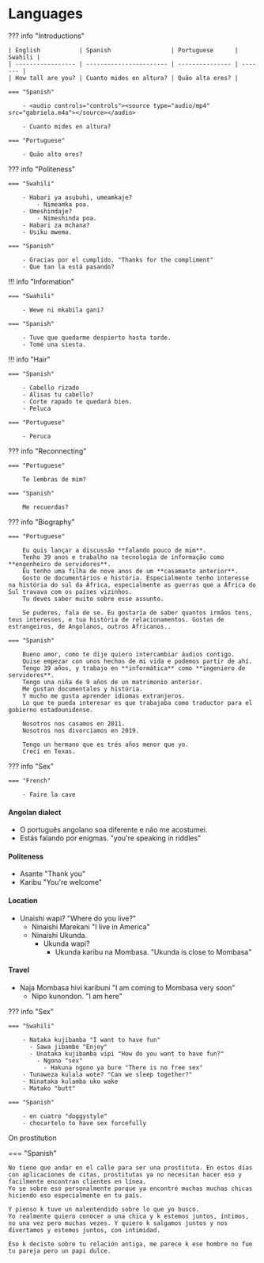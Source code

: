 # Languages

??? info "Introductions"

    | English           | Spanish                 | Portuguese      | Swahili |
    | ----------------- | ----------------------- | --------------- | ------- |
    | How tall are you? | Cuanto mides en altura? | Quão alta eres? |

    === "Spanish"

        - <audio controls="controls"><source type="audio/mp4" src="gabriela.m4a"></source></audio>

        - Cuanto mides en altura?

    === "Portuguese"

        - Quão alto eres?

??? info "Politeness"

    === "Swahili"

        - Habari ya asubuhi, umeamkaje?
            - Nimeamka poa.
        - Umeshindaje?
            - Nimeshinda poa.
        - Habari za mchana?
        - Usiku mwema.

    === "Spanish"

        - Gracias por el cumplido. "Thanks for the compliment"
        - Que tan la está pasando?

!!! info "Information"

    === "Swahili"

        - Wewe ni mkabila gani?

    === "Spanish"

        - Tuve que quedarme despierto hasta tarde.
        - Tomé una siesta.

!!! info "Hair"

    === "Spanish"

        - Cabello rizado
        - Alisas tu cabello?
        - Corte rapado te quedará bien.
        - Peluca 

    === "Portuguese"

        - Peruca

??? info "Reconnecting"

    === "Portuguese"

        Te lembras de mim?

    === "Spanish"

        Me recuerdas?


??? info "Biography"

    === "Portuguese"

        Eu quis lançar a discussão **falando pouco de mim**.
        Tenho 39 anos e trabalho na tecnologia de informação como **engenheiro de servidores**. 
        Eu tenho uma filha de nove anos de um **casamanto anterior**.
        Gosto de documentários e história. Especialmente tenho interesse na história do sul da África, especialmente as guerras que a África do Sul travava com os países vizinhos.
        Tu deves saber muito sobre esse assunto.

        Se puderes, fala de se. Eu gostaría de saber quantos irmãos tens, teus interesses, e tua história de relacionamentos. Gostas de estrangeiros, de Angolanos, outros Africanos..

    === "Spanish"

        Bueno amor, como te dije quiero intercambiar áudios contigo.
        Quise empezar con unos hechos de mi vida e podemos partir de ahí.
        Tengo 39 años, y trabajo en **informática** como **ingeniero de servidores**.
        Tengo una niña de 9 años de un matrimonio anterior.
        Me gustan documentales y história.
        Y mucho me gusta aprender idiomas extranjeros.
        Lo que te pueda interesar es que trabajaba como traductor para el gobierno estadounidense.

        Nosotros nos casamos en 2011.
        Nosotros nos divorciamos en 2019.

        Tengo un hermano que es trés años menor que yo.
        Crecí en Texas.

??? info "Sex"

    === "French"

        - Faire la cave

#### Angolan dialect

- O português angolano soa diferente e não me acostumei.
- Estás falando por enigmas. "you're speaking in riddles"


#### Politeness

- Asante "Thank you"
- Karibu "You're welcome"


#### Location

- Unaishi wapi? "Where do you live?"
  - Ninaishi Marekani "I live in America"
  - Ninaishi Ukunda.
    - Ukunda wapi?
      - Ukunda karibu na Mombasa. "Ukunda is close to Mombasa"

#### Travel

- Naja Mombasa hivi karibuni "I am coming to Mombasa very soon"
  - Nipo kunondon. "I am here"

??? info "Sex"

    === "Swahili"

        - Nataka kujibamba "I want to have fun"
          - Sawa jibambe "Enjoy"
          - Unataka kujibamba vipi "How do you want to have fun?"
            - Ngono "sex"
              - Hakuna ngono ya bure "There is no free sex"
        - Tunaweza kulala wote? "Can we sleep together?"
        - Ninataka kulamba uko wake
        - Matako "butt"

    === "Spanish"

        - en cuatro "doggystyle"
        - chocartelo to have sex forcefully

On prostitution

=== "Spanish"


    No tiene que andar en el calle para ser una prostituta. En estos días con aplicaciones de citas, prostitutas ya no necesitan hacer eso y facilmente encontran clientes en línea.
    Yo se sobre eso personalmente porque ya encontré muchas muchas chicas hiciendo eso especialmente en tu país.

    Y pienso k tuve un malentendido sobre lo que yo busco. 
    Yo realmente quiero conocer a una chica y k estemos juntos, íntimos, no una vez pero muchas vezes. Y quiero k salgamos juntos y nos divertamos y estemos juntos, con intimidad.

    Eso k deciste sobre tu relación antiga, me parece k ese hombre no fue tu pareja pero un papi dulce.
